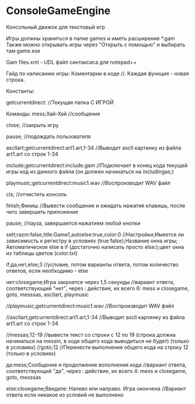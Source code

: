 # ConsoleGameEngine
Консольный движок для текстовый игр 

Игры должны храниться в папке games и иметь расширение *.gam
Также можно открывать игры через "Открыть с помощью" и выбирать там game.exe

Gam files.xml - UDL файл синтаксиса для notepad++

Гайд по написанию игры:
Коментарии в коде //. Каждая функция - новая строка.

Константы:

getcurrentdirect: //Текущая папка С ИГРОЙ

Команды:
mess;Хай-Хай //сообщение

close; //закрыть игру

pause; //подождать пользователя

ascllart;getcurrentdirect:art1.art,1-34 //Выводит ascll картинку из файла art1.art со строк 1-34

include;getcurrentdirect:include.gam //Подключает в конец кода текущей игры код из данного файла (он должен начинаться на includingas;)

playmusic;getcurrentdirect:music1.wav //Воспроизводит WAV файл

cls; //отчистить консоль

finish;Финиш //Вывести сообщение и ожидать нажатия клавишь, после чего завершить приложение

pause; //пауза, завершается нажатием любой кнопки

sett;razm:false,title:Game1,autoelse:true,color:0 //Настройки;Имеется ли зависимость к регистру в условиях (true false);Название окна игры; Автоматическое else в if (достаточно написать просто else:);цвет окна из таблицы цветов (color.txt)


if;да,нет,else;3 //условие, потом варианты ответа, потом количество ответов, если необходимо - else

нет:closegame;Игра закроется через 1,5 секунды //вариант ответа, соответствующий "нет", через : действие, их всего 6: mess и closegame, goto, messsas, ascllart, playmusic

//playmusic;getcurrentdirect:music1.wav //Воспроизводит WAV файл

//ascllart;getcurrentdirect:art1.art,1-34 //Выводит ascll картинку из файла art1.art со строк 1-34

//messas;12-19 //вывести текст со строки с 12 по 19 (строка должна начинаться на messin, в ходе общего кода выводиться не будет) (только в условиях)
//goto;12 //Перенести выполнение общего кода на строку 12 (только в условиях)

да:mess;Сообщение и продолжение вополнения кода //вариант ответа, соответствующий "да", через : действие, их всего 4: mess и closegame, goto, messsas

else:closegame;Введите: Налево или направо. Игра окончена //Вариант ответа если никакое из условий не выполнено
